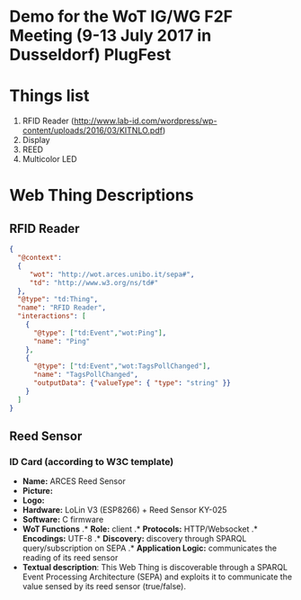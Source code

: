 # Demo for the WoT IG/WG F2F Meeting (9-13 July 2017 in Dusseldorf) PlugFest

# Things list
1. RFID Reader (http://www.lab-id.com/wordpress/wp-content/uploads/2016/03/KITNLO.pdf)
2. Display
3. REED
4. Multicolor LED

# Web Thing Descriptions

## RFID Reader
```json
{
  "@context":
  {
     "wot": "http://wot.arces.unibo.it/sepa#",
     "td": "http://www.w3.org/ns/td#"
  },
  "@type": "td:Thing",
  "name": "RFID Reader",
  "interactions": [
    {
      "@type": ["td:Event","wot:Ping"],
      "name": "Ping"
    },
    {
      "@type": ["td:Event","wot:TagsPollChanged"],
      "name": "TagsPollChanged",
      "outputData": {"valueType": { "type": "string" }}
    }
  ]
}
```

## Reed Sensor
### ID Card (according to W3C template)

* **Name:** ARCES Reed Sensor
* **Picture:**
* **Logo:** 
* **Hardware:** LoLin V3 (ESP8266) + Reed Sensor KY-025
* **Software:** C firmware
* **WoT Functions**
.* __Role:__ client
.* __Protocols:__ HTTP/Websocket
.* __Encodings:__ UTF-8
.* __Discovery:__ discovery through SPARQL query/subscription on SEPA
.* __Application Logic:__ communicates the reading of its reed sensor
* __Textual description__: This Web Thing is discoverable through a SPARQL Event Processing
Architecture (SEPA) and exploits it to communicate the value sensed
by its reed sensor (true/false).

